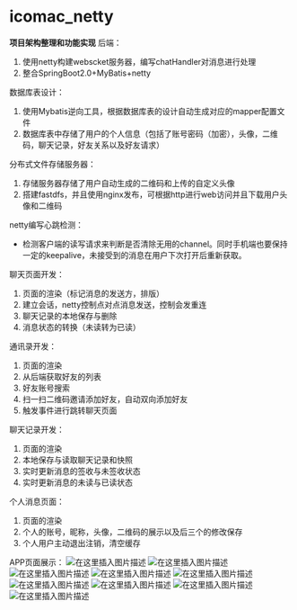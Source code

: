 # icomac_netty

**项目架构整理和功能实现**
后端：
 1. 使用netty构建webscket服务器，编写chatHandler对消息进行处理
 2. 整合SpringBoot2.0+MyBatis+netty
	
数据库表设计：
 1. 使用Mybatis逆向工具，根据数据库表的设计自动生成对应的mapper配置文件
 2. 数据库表中存储了用户的个人信息（包括了账号密码（加密），头像，二维码，聊天记录，好友关系以及好友请求）

分布式文件存储服务器：
 1. 存储服务器存储了用户自动生成的二维码和上传的自定义头像
 2. 搭建fastdfs，并且使用nginx发布，可根据http进行web访问并且下载用户头像和二维码

netty编写心跳检测：
 - 检测客户端的读写请求来判断是否清除无用的channel。同时手机端也要保持一定的keepalive，未接受到的消息在用户下次打开后重新获取。

聊天页面开发：
	

 1. 页面的渲染（标记消息的发送方，排版）
 2. 建立会话，netty控制点对点消息发送，控制会发重连
 3. 聊天记录的本地保存与删除
 4. 消息状态的转换（未读转为已读）

通讯录开发：
 1. 页面的渲染
 2. 从后端获取好友的列表
 3. 好友账号搜索
 4. 扫一扫二维码邀请添加好友，自动双向添加好友
 5. 触发事件进行跳转聊天页面

聊天记录开发：
 1. 页面的渲染
 2. 本地保存与读取聊天记录和快照
 3. 实时更新消息的签收与未签收状态
 4. 实时更新消息的未读与已读状态

个人消息页面：
 1. 页面的渲染
 2. 个人的账号，昵称，头像，二维码的展示以及后三个的修改保存
 3. 个人用户主动退出注销，清空缓存

APP页面展示：
![在这里插入图片描述](https://img-blog.csdnimg.cn/20190716224919394.png?x-oss-process=image/watermark,type_ZmFuZ3poZW5naGVpdGk,shadow_10,text_aHR0cHM6Ly9ibG9nLmNzZG4ubmV0L3NpbmF0XzMzODAxNjc5,size_3,color_FFFFFF,t_70)
![在这里插入图片描述](https://img-blog.csdnimg.cn/20190716225051530.png?x-oss-process=image/watermark,type_ZmFuZ3poZW5naGVpdGk,shadow_10,text_aHR0cHM6Ly9ibG9nLmNzZG4ubmV0L3NpbmF0XzMzODAxNjc5,size_5,color_FFFFFF,t_70)
![在这里插入图片描述](https://img-blog.csdnimg.cn/2019071622512975.png?x-oss-process=image/watermark,type_ZmFuZ3poZW5naGVpdGk,shadow_10,text_aHR0cHM6Ly9ibG9nLmNzZG4ubmV0L3NpbmF0XzMzODAxNjc5,size_5,color_FFFFFF,t_70)
![在这里插入图片描述](https://img-blog.csdnimg.cn/20190716225156468.png?x-oss-process=image/watermark,type_ZmFuZ3poZW5naGVpdGk,shadow_10,text_aHR0cHM6Ly9ibG9nLmNzZG4ubmV0L3NpbmF0XzMzODAxNjc5,size_5,color_FFFFFF,t_70)
![在这里插入图片描述](https://img-blog.csdnimg.cn/2019071622522693.png?x-oss-process=image/watermark,type_ZmFuZ3poZW5naGVpdGk,shadow_10,text_aHR0cHM6Ly9ibG9nLmNzZG4ubmV0L3NpbmF0XzMzODAxNjc5,size_5,color_FFFFFF,t_70)
![在这里插入图片描述](https://img-blog.csdnimg.cn/20190716225300144.png?x-oss-process=image/watermark,type_ZmFuZ3poZW5naGVpdGk,shadow_10,text_aHR0cHM6Ly9ibG9nLmNzZG4ubmV0L3NpbmF0XzMzODAxNjc5,size_5,color_FFFFFF,t_70)
![在这里插入图片描述](https://img-blog.csdnimg.cn/20190716225333363.png?x-oss-process=image/watermark,type_ZmFuZ3poZW5naGVpdGk,shadow_10,text_aHR0cHM6Ly9ibG9nLmNzZG4ubmV0L3NpbmF0XzMzODAxNjc5,size_5,color_FFFFFF,t_70)
![在这里插入图片描述](https://img-blog.csdnimg.cn/20190716225357167.png?x-oss-process=image/watermark,type_ZmFuZ3poZW5naGVpdGk,shadow_10,text_aHR0cHM6Ly9ibG9nLmNzZG4ubmV0L3NpbmF0XzMzODAxNjc5,size_5,color_FFFFFF,t_70)
![在这里插入图片描述](https://img-blog.csdnimg.cn/20190716225415985.png?x-oss-process=image/watermark,type_ZmFuZ3poZW5naGVpdGk,shadow_10,text_aHR0cHM6Ly9ibG9nLmNzZG4ubmV0L3NpbmF0XzMzODAxNjc5,size_5,color_FFFFFF,t_70)
